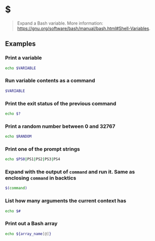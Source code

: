 # $

> Expand a Bash variable. More information: <https://gnu.org/software/bash/manual/bash.html#Shell-Variables>.

## Examples

### Print a variable

```bash
echo $VARIABLE
```

### Run variable contents as a command

```bash
$VARIABLE
```

### Print the exit status of the previous command

```bash
echo $?
```

### Print a random number between 0 and 32767

```bash
echo $RANDOM
```

### Print one of the prompt strings

```bash
echo $PS0|PS1|PS2|PS3|PS4
```

### Expand with the output of `command` and run it. Same as enclosing `command` in backtics

```bash
$(command)
```

### List how many arguments the current context has

```bash
echo $#
```

### Print out a Bash array

```bash
echo ${array_name[@]}
```
